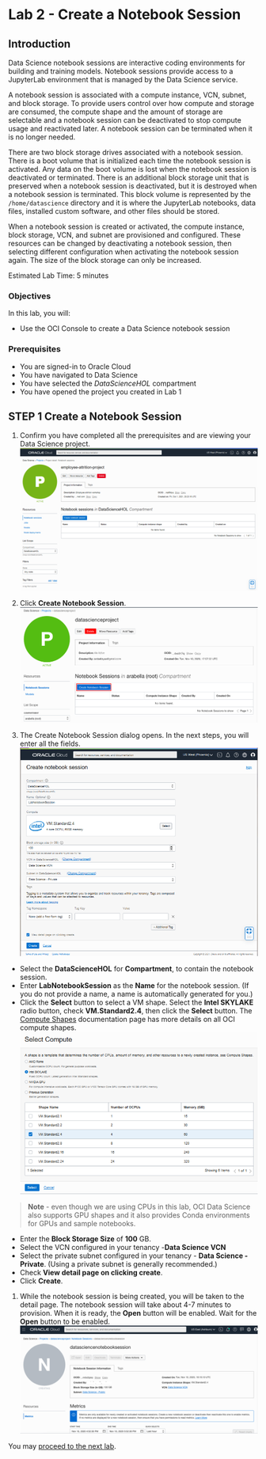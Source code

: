 # Lab 2 - Create a Notebook Session

## Introduction

Data Science notebook sessions are interactive coding environments for building and training models. Notebook sessions provide access to a JupyterLab environment that is managed by the Data Science service.

A notebook session is associated with a compute instance, VCN, subnet, and block storage. To provide users control over how compute and storage are consumed, the compute shape and the amount of storage are selectable and a notebook session can be deactivated to stop compute usage and reactivated later. A notebook session can be terminated when it is no longer needed.

There are two block storage drives associated with a notebook session. There is a boot volume that is initialized each time the notebook session is activated. Any data on the boot volume is lost when the notebook session is deactivated or terminated. There is an additional block storage unit that is preserved when a notebook session is deactivated, but it is destroyed when a notebook session is terminated. This block volume is represented by the ``/home/datascience`` directory and it is where the JupyterLab notebooks, data files, installed custom software, and other files should be stored.

When a notebook session is created or activated, the compute instance, block storage, VCN, and subnet are provisioned and configured. These resources can be changed by deactivating a notebook session, then selecting different configuration when activating the notebook session again. The size of the block storage can only be increased.

Estimated Lab Time: 5 minutes

### Objectives
In this lab, you will:
* Use the OCI Console to create a Data Science notebook session

### Prerequisites

* You are signed-in to Oracle Cloud
* You have navigated to Data Science
* You have selected the *DataScienceHOL* compartment
* You have opened the project you created in Lab 1

## **STEP 1** Create a Notebook Session

1. Confirm you have completed all the prerequisites and are viewing your Data Science project.
  ![](images/employee-attrition-project.png)

1. Click **Create Notebook Session**.
  ![](images/create-notebook.png)

1. The Create Notebook Session dialog opens. In the next steps, you will enter all the fields.
  ![](images/create-ns.png)

  - Select the **DataScienceHOL** for **Compartment**, to contain the notebook session.
  - Enter **LabNotebookSession** as the **Name** for the notebook session. (If you do not provide a name, a name is automatically generated for you.)
  - Click the **Select** button to select a VM shape. Select the **Intel SKYLAKE** radio button, check **VM.Standard2.4**, then click the **Select** button. The [Compute Shapes](https://docs.cloud.oracle.com/en-us/iaas/Content/Compute/References/computeshapes.htm) documentation page has more details on all OCI compute shapes.
  ![](images/select-compute.png)

  >**Note** - even though we are using CPUs in this lab, OCI Data Science also supports GPU shapes and it also provides Conda environments for GPUs and sample notebooks.

  - Enter the **Block Storage Size** of **100** GB.
  - Select the VCN configured in your tenancy -**Data Science VCN**
  - Select the private subnet configured in your tenancy - **Data Science - Private**. (Using a private subnet is generally recommended.)
  - Check **View detail page on clicking create**.
  - Click **Create**.

1. While the notebook session is being created, you will be taken to the detail page. The notebook session will take about 4-7 minutes to provision. When it is ready, the **Open** button will be enabled. Wait for the **Open** button to be enabled.
    ![](images/creating-ns.png)


 You may [proceed to the next lab](#next).
